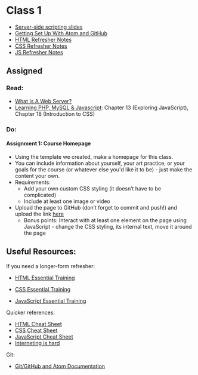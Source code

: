 # Class 1

- [Server-side scripting slides](https://docs.google.com/presentation/d/1E-A6HWqaz2aU4Hmku_A9TNs-O4KMMmdKOydKjehWrkg/edit?usp=sharing)
- [Getting Set Up With Atom and GitHub](setup.md)
- [HTML Refresher Notes](html_refresher.md)
- [CSS Refresher Notes](css_refresher.md)
- [JS Refresher Notes](js_refresher.md)


## Assigned
### Read:
- [What Is A Web Server?](https://developer.mozilla.org/en-US/docs/Learn/Common_questions/What_is_a_web_server)
- [Learning PHP, MySQL & Javascript](https://drive.google.com/file/d/1nYocTRPs6XBYYHIcaHLInyLswIWlu8Ly/view?usp=sharing): Chapter 13 (Exploring JavaScript), Chapter 18 (Introduction to CSS)
### Do:
#### Assignment 1: Course Homepage
  - Using the template we created, make a homepage for this class.
  - You can include information about yourself, your art practice, or your goals for the course (or whatever else you'd like it to be) - just make the content your own.
  - Requirements:
	- Add your own custom CSS styling (it doesn’t have to be complicated)
	- Include at least one image or video
  - Upload the page to GitHub (don’t forget to commit and push!) and upload the link [here](https://forms.gle/U4yRr9VrAHXb1Mgu5)
	- Bonus points: Interact with at least one element on the page using JavaScript - change the CSS styling, its internal text, move it around the page

## Useful Resources:

If you need a longer-form refresher:  

- [HTML Essential Training](https://www.lynda.com/Web-Development-tutorials/HTML-Essential-Training/170427-2.html)

- [CSS Essential Training](https://www.lynda.com/CSS-tutorials/CSS-Essential-Training-1/569190-2.html)
- [JavaScript Essential Training](https://www.lynda.com/JavaScript-tutorials/JavaScript-Essential-Training/574716-2.html)


Quicker references:  
- [HTML Cheat Sheet](https://codecademy.com/learn/learn-css/modules/syntax-and-selectors/cheatsheet)
- [CSS Cheat Sheet](https://www.codecademy.com/learn/learn-css/modules/syntax-and-selectors/cheatsheet)
- [JavaScript Cheat Sheet](https://www.codecademy.com/learn/introduction-to-javascript/modules/learn-javascript-introduction/cheatsheet)
- [Interneting is hard](https://www.internetingishard.com/html-and-css/)

Git:  
- [Git/GitHub and Atom Documentation](https://flight-manual.atom.io/using-atom/sections/github-package/#initialize-repositories)
